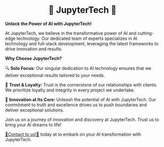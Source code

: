 <h1 align="center"> 👋 JupyterTech 👋 </h1>

**Unlock the Power of AI with JupyterTech!**

At JupyterTech, we believe in the transformative power of AI and cutting-edge technology. Our dedicated team of experts specializes in AI technology and full-stack development, leveraging the latest frameworks to drive innovation and results.

**Why Choose JupyterTech?**

🔍 **Solo Focus:** Our singular dedication to AI technology ensures that we deliver exceptional results tailored to your needs.

💼 **Trust & Loyalty:** Trust is the cornerstone of our relationships with clients. We prioritize loyalty and integrity in every project we undertake.

🚀 **Innovation at Its Core:** Unleash the potential of AI with JupyterTech. Our commitment to truth and excellence drives us to push boundaries and deliver exceptional solutions.

Join us on a journey of innovation and discovery at JupyterTech. Trust us to bring your AI dreams to life!

<a href="mailto:goodluckbusiness0101@gmail.com">💌Contact to us!💌</a> today at to embark on your AI transformation with JupyterTech.

<!--

**Here are some ideas to get you started:**

🙋‍♀️ A short introduction - what is your organization all about?
🌈 Contribution guidelines - how can the community get involved?
👩‍💻 Useful resources - where can the community find your docs? Is there anything else the community should know?
🍿 Fun facts - what does your team eat for breakfast?
🧙 Remember, you can do mighty things with the power of [Markdown](https://docs.github.com/github/writing-on-github/getting-started-with-writing-and-formatting-on-github/basic-writing-and-formatting-syntax)
-->
